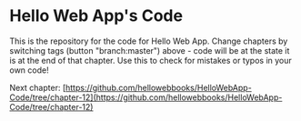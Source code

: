 Hello Web App's Code
====================

This is the repository for the code for Hello Web App. Change chapters by
switching tags (button "branch:master") above - code will be at the state it is
at the end of that chapter. Use this to check for mistakes or typos in your own
code!

Next chapter:
[https://github.com/hellowebbooks/HelloWebApp-Code/tree/chapter-12](https://github.com/hellowebbooks/HelloWebApp-Code/tree/chapter-12)
